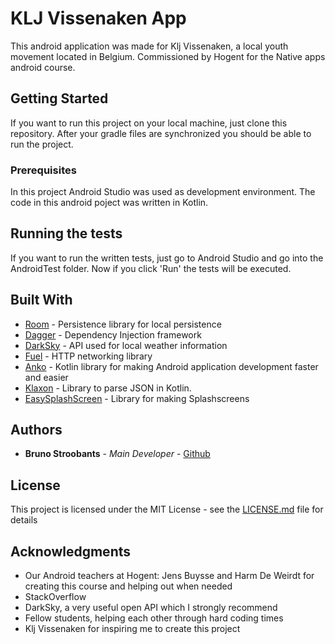 # KLJ Vissenaken App

This android application was made for Klj Vissenaken, a local youth movement located in Belgium.
Commissioned by Hogent for the Native apps android course.

## Getting Started

If you want to run this project on your local machine, just clone this repository. 
After your gradle files are synchronized you should be able to run the project.

### Prerequisites

In this project Android Studio was used as development environment.
The code in this android poject was written in Kotlin.

## Running the tests

If you want to run the written tests, just go to Android Studio and go into the AndroidTest folder. Now if you click 'Run' the tests will be executed.


## Built With

* [Room](https://developer.android.com/topic/libraries/architecture/room) - Persistence library for local persistence
* [Dagger](https://google.github.io/dagger/) - Dependency Injection framework
* [DarkSky](https://darksky.net/dev) - API used for local weather information
* [Fuel](https://github.com/kittinunf/Fuel) - HTTP networking library
* [Anko](https://github.com/Kotlin/anko) - Kotlin library for making Android application development faster and easier 
* [Klaxon](https://github.com/cbeust/klaxon) -  Library to parse JSON in Kotlin.
* [EasySplashScreen](https://github.com/pantrif/EasySplashScreen) - Library for making Splashscreens


## Authors

* **Bruno Stroobants** - *Main Developer* - [Github](https://github.com/BrunoStr)

## License

This project is licensed under the MIT License - see the [LICENSE.md](LICENSE.md) file for details

## Acknowledgments
* Our Android teachers at Hogent: Jens Buysse and Harm De Weirdt for creating this course and helping out when needed
* StackOverflow
* DarkSky, a very useful open API which I strongly recommend
* Fellow students, helping each other through hard coding times
* Klj Vissenaken for inspiring me to create this project